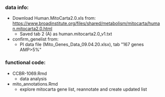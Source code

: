 ### data info:
- Download Human.MitoCarta2.0.xls from:
https://www.broadinstitute.org/files/shared/metabolism/mitocarta/human.mitocarta2.0.html
	- Saved tab 2 (A) as human.mitocarta2.0_v1.txt
- confirm_genelist from:
	- PI data file (Mito_Genes_Data_09.04.20.xlsx), tab "167 genes AMP>5%"

### functional code:
- CCBR-1069.Rmd
	- data analysis
- mito_annotations.Rmd
	- explore mitocarta gene list, reannotate and create updated list